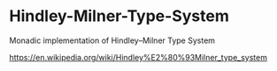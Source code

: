 # Hindley-Milner-Type-System
Monadic implementation of Hindley–Milner Type System

https://en.wikipedia.org/wiki/Hindley%E2%80%93Milner_type_system
